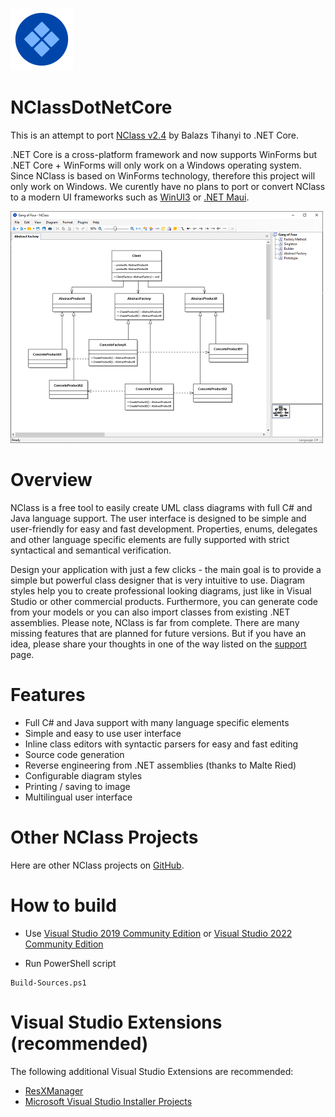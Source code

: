 ![NClassDotNetCore](/src/GUI/icons/nclass_small.png)

# NClassDotNetCore

This is an attempt to port [NClass v2.4](http://nclass.sourceforge.net/index.html) by Balazs Tihanyi to .NET Core.

.NET Core is a cross-platform framework and now supports WinForms but .NET Core + WinForms will only work on a Windows operating system. Since NClass is based on WinForms technology, therefore this project will only work on Windows. We curently have no plans to port or convert NClass to a modern UI frameworks such as [WinUI3](https://blogs.windows.com/windowsdeveloper/2020/07/07/a-deep-dive-into-winui-3-in-desktop-apps/) or [.NET Maui](https://docs.microsoft.com/en-us/dotnet/maui/what-is-maui).

![screenshot](/images/screenshot1.png)

# Overview

NClass is a free tool to easily create UML class diagrams with full C# and Java language support. The user interface is designed to be simple and user-friendly for easy and fast development. Properties, enums, delegates and other language specific elements are fully supported with strict syntactical and semantical verification.

Design your application with just a few clicks - the main goal is to provide a simple but powerful class designer that is very intuitive to use. Diagram styles help you to create professional looking diagrams, just like in Visual Studio or other commercial products. Furthermore, you can generate code from your models or you can also import classes from existing .NET assemblies.
Please note, NClass is far from complete. There are many missing features that are planned for future versions. But if you have an idea, please share your thoughts in one of the way listed on the [support](http://nclass.sourceforge.net/support.html) page.

# Features
* Full C# and Java support with many language specific elements
* Simple and easy to use user interface
* Inline class editors with syntactic parsers for easy and fast editing
* Source code generation
* Reverse engineering from .NET assemblies (thanks to Malte Ried)
* Configurable diagram styles
* Printing / saving to image
* Multilingual user interface

# Other NClass Projects

Here are other NClass projects on [GitHub](https://github.com/search?q=nclass+uml&type=Repositories).

# How to build

* Use [Visual Studio 2019 Community Edition](https://visualstudio.microsoft.com/vs/older-downloads/) or [Visual Studio 2022 Community Edition](https://visualstudio.microsoft.com/vs/community/)

* Run PowerShell script

```
Build-Sources.ps1
```

# Visual Studio Extensions (recommended)

The following additional Visual Studio Extensions are recommended:

* [ResXManager](https://marketplace.visualstudio.com/items?itemName=TomEnglert.ResXManager)
* [Microsoft Visual Studio Installer Projects](https://marketplace.visualstudio.com/items?itemName=visualstudioclient.MicrosoftVisualStudio2017InstallerProjects)
